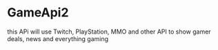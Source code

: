 # GameApi2
this APi will use Twitch, PlayStation, MMO and other API to show gamer deals, news and everything gaming
